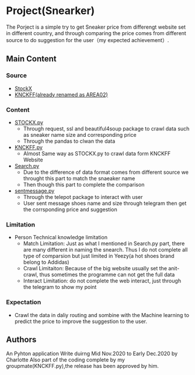 # Project(Snearker)
The Porject is a simple try to get Sneaker price from differengt website set in different country, and through comparing the price comes from different source to do suggestion for the user（my expected achievement）.

## Main Content
### Source
* [StockX](https://stockx.com)
* [KNCKFF(already renamed as AREA02)](https://www.area02.com/zh-CN)

### Content
* [STOCKX.py](https://github.com/Charlotte-Song/econ3086/blob/main/STOCKX.py)
    * Through request, ssl and beautiful4soup package to crawl data such as sneaker name size and corresponding price
    * Through the pandas to clwan the data
* [KNCKFF.py](https://github.com/Charlotte-Song/econ3086/blob/main/KNCKFF.py)
    * Almost Same way as STOCKX.py to crawl data form KNCKFF Website
* [Search.py](https://github.com/Charlotte-Song/econ3086/blob/main/Search.py)
    * Due to the difference of data format comes from different source we throught this part to match the snaeaker name 
    * Then though this part to complete the comparison
* [sentmessage.py](https://github.com/Charlotte-Song/econ3086/blob/main/sentmessage.py)
    * Through the telepot package to interact with user
    * User sent message shoes name and size through telegram then get the corrsponding price and suggestion

### Limitation
* Person Technical knowledge limitation
    * Match Limitation: Just as what I mentioned in Search.py part, there are many different in naming the snearch. Thus I do not complete all type of comparsion but just limited in Yeezy(a hot shoes brand belong to Addidas)
    * Crawl Limitaiton: Because of the big website usually set the anit-crawl, thus sometimes the programme can not get the full data
    * Interact Limitation: do not complete the web interact, just through the telegram to show my point
    
### Expectation

* Crawl the data in daliy routing and sombine with the Machine learning to predict the price to improve the suggestion to the user.

## Authors

An Pyhton application Write duirng Mid Nov.2020 to Early Dec.2020 by Charlotte
Also part of the coding complete by my groupmate(KNCKFF.py),the release has been approved by him.

